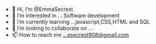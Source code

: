 - 👋 Hi, I’m @EmmaSecrest
- 👀 I’m interested in ... Software development
- 🌱 I’m currently learning ...javascript,CSS,HTML and SQL
- 💞️ I’m looking to collaborate on ...
- 📫 How to reach me ...esecrest908@gmail.com
<!---
EmmaSecrest/EmmaSecrest is a ✨ special ✨ repository because its `README.md` (this file) appears on your GitHub profile.
You can click the Preview link to take a look at your changes.
--->
